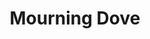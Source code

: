 ---
layout: post
title: Mourning Dove
permalink: mourning-dove
bird:
  name: Mourning Dove
  latin-name: Zenaida macroura
  frequency: common
  season: year-round
  page_url: "https://commons.wikimedia.org/wiki/File:Mourning_dove_in_CP_(65232).jpg"
  image: https://res.cloudinary.com/fergd/image/upload/q_auto/v1640205436/Birds/Mourning_dove_in_CP__65232.jpg
  caption: "The Mourning Dove perched on a branch with its earthy coloration blending into the background."
---